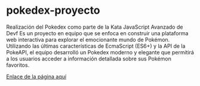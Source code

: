 # pokedex-proyecto
Realización del Pokedex como parte de la Kata JavaScript Avanzado de Devf
Es un proyecto en equipo que se enfoca en construir una plataforma web interactiva para explorar el emocionante mundo de Pokémon. 
Utilizando las últimas características de EcmaScript (ES6+) y la API de la PokeAPI, el equipo desarrolló un Pokedex moderno y 
elegante que permitirá a los usuarios acceder a información detallada sobre sus Pokémon favoritos.

[Enlace de la página aquí](]https://meermitchell.github.io/pokedex-proyecto/)
